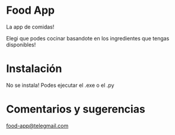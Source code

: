 # Food App

La app de comidas!

Elegi que podes cocinar basandote en los ingredientes que tengas disponibles!

# Instalación

No se instala! Podes ejecutar el .exe o el .py

# Comentarios y sugerencias

food-app@telegmail.com
